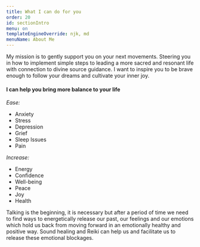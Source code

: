 ```yaml
---
title: What I can do for you
order: 20
id: sectionIntro
menu: on
templateEngineOverride: njk, md
menuName: About Me
---
```


My mission is to gently support you on your next movements. Steering you in how to implement simple steps to leading a more sacred and resonant life with connection to divine source guidance. I want to inspire you to be brave enough to follow your dreams and cultivate your inner joy.

#### I can help you bring more balance to your life

<div class="benefits flex">
    <div class="benefits__first flow">
        <p><em>Ease:</em></p>
        <ul class="benefits__list">
            <li>Anxiety</li>
            <li>Stress</li>
            <li>Depression</li>
            <li>Grief</li>
            <li>Sleep Issues</li>
            <li>Pain</li>
        </ul>
    </div>
    <div class="benefits__second flow">
        <p><em>Increase:</em></p>
        <ul class="benefits__list">
            <li>Energy</li>
            <li>Confidence</li>
            <li>Well-being</li>
            <li>Peace</li>
            <li>Joy</li>
            <li>Health</li>
        </ul>
    </div>
</div>

Talking is the beginning, it is necessary but after a period of time we need to find ways to energetically release our past, our feelings and our emotions which hold us back from moving forward in an emotionally healthy and positive way. Sound healing and Reiki can help us and facilitate us to release these emotional blockages.
